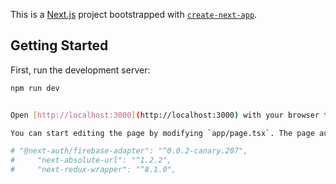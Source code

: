 This is a [Next.js](https://nextjs.org/) project bootstrapped with [`create-next-app`](https://github.com/vercel/next.js/tree/canary/packages/create-next-app).

## Getting Started
First, run the development server:
```bash
npm run dev


Open [http://localhost:3000](http://localhost:3000) with your browser to see the result.

You can start editing the page by modifying `app/page.tsx`. The page auto-updates as you edit the file.

# "@next-auth/firebase-adapter": "^0.0.2-canary.207",
#     "next-absolute-url": "^1.2.2",
#     "next-redux-wrapper": "^8.1.0",